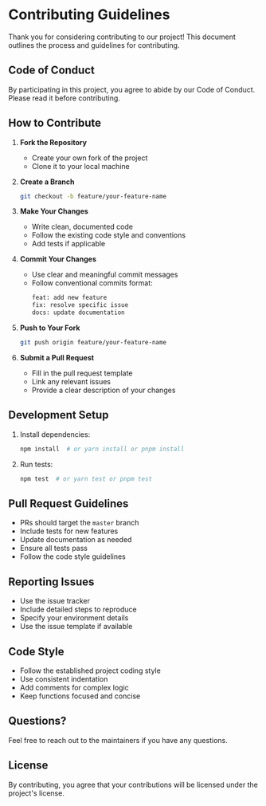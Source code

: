 # Contributing Guidelines

Thank you for considering contributing to our project! This document outlines the process and guidelines for contributing.

## Code of Conduct

By participating in this project, you agree to abide by our Code of Conduct. Please read it before contributing.

## How to Contribute

1. **Fork the Repository**

   - Create your own fork of the project
   - Clone it to your local machine

2. **Create a Branch**

   ```bash
   git checkout -b feature/your-feature-name
   ```

3. **Make Your Changes**

   - Write clean, documented code
   - Follow the existing code style and conventions
   - Add tests if applicable

4. **Commit Your Changes**

   - Use clear and meaningful commit messages
   - Follow conventional commits format:
     ```bash
     feat: add new feature
     fix: resolve specific issue
     docs: update documentation
     ```

5. **Push to Your Fork**

   ```bash
   git push origin feature/your-feature-name
   ```

6. **Submit a Pull Request**
   - Fill in the pull request template
   - Link any relevant issues
   - Provide a clear description of your changes

## Development Setup

1. Install dependencies:

   ```bash
   npm install  # or yarn install or pnpm install
   ```

2. Run tests:
   ```bash
   npm test  # or yarn test or pnpm test
   ```

## Pull Request Guidelines

- PRs should target the `master` branch
- Include tests for new features
- Update documentation as needed
- Ensure all tests pass
- Follow the code style guidelines

## Reporting Issues

- Use the issue tracker
- Include detailed steps to reproduce
- Specify your environment details
- Use the issue template if available

## Code Style

- Follow the established project coding style
- Use consistent indentation
- Add comments for complex logic
- Keep functions focused and concise

## Questions?

Feel free to reach out to the maintainers if you have any questions.

## License

By contributing, you agree that your contributions will be licensed under the project's license.
